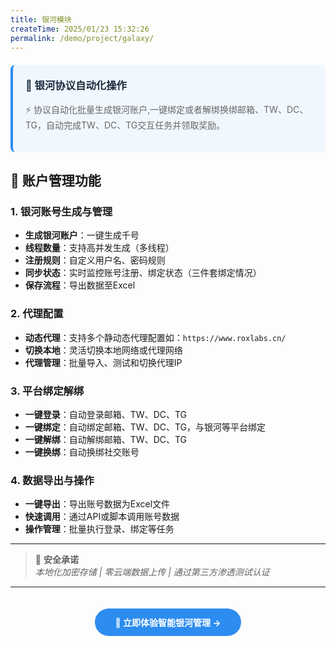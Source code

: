 ```yaml
---
title: 银河模块
createTime: 2025/01/23 15:32:26
permalink: /demo/project/galaxy/
---
```


<div style="background: #f0f7ff; border-left: 4px solid #2d8cf0; padding: 20px; margin: 20px 0; border-radius: 8px;">
  <h3 style="color: #1a2b3c; margin-top:0;">🎯 银河协议自动化操作</h3>
  <p style="color: #666;">⚡ 协议自动化批量生成银河账户,一键绑定或者解绑换绑邮箱、TW、DC、TG，自动完成TW、DC、TG交互任务并领取奖励。</p>
</div>


## 🌟 **账户管理功能**

### 1. **银河账号生成与管理**
- **生成银河账户**：一键生成千号
- **线程数量**：支持高并发生成（多线程）
- **注册规则**：自定义用户名、密码规则
- **同步状态**：实时监控账号注册、绑定状态（三件套绑定情况）
- **保存流程**：导出数据至Excel

### 2. **代理配置**
- **动态代理**：支持多个静动态代理配置如：`https://www.roxlabs.cn/` 
- **切换本地**：灵活切换本地网络或代理网络
- **代理管理**：批量导入、测试和切换代理IP

### 3. **平台绑定解绑**
- **一键登录**：自动登录邮箱、TW、DC、TG
- **一键绑定**：自动绑定邮箱、TW、DC、TG，与银河等平台绑定
- **一键解绑**：自动解绑邮箱、TW、DC、TG
- **一键换绑**：自动换绑社交账号


### 4. **数据导出与操作**
- **一键导出**：导出账号数据为Excel文件
- **快速调用**：通过API或脚本调用账号数据
- **操作管理**：批量执行登录、绑定等任务



---





> 🔐 **安全承诺**  
> _本地化加密存储 | 零云端数据上传 | 通过第三方渗透测试认证_

---

<center>
<a href="http://market.sktec.net/" 
   style="display: inline-block;
          background: #2d8cf0;
          color: white;
          padding: 12px 32px;
          border-radius: 25px;
          text-decoration: none;
          font-weight: bold;
          margin: 20px 0;">
  🚀 立即体验智能银河管理 →
</a>
</center>